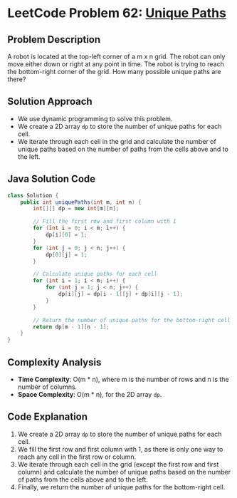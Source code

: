 # LeetCode Problem 62: [Unique Paths](https://leetcode.com/problems/unique-paths/)

## Problem Description
A robot is located at the top-left corner of a m x n grid. The robot can only move either down or right at any point in time. The robot is trying to reach the bottom-right corner of the grid. How many possible unique paths are there?

## Solution Approach
- We use dynamic programming to solve this problem.
- We create a 2D array `dp` to store the number of unique paths for each cell.
- We iterate through each cell in the grid and calculate the number of unique paths based on the number of paths from the cells above and to the left.

## Java Solution Code

```java
class Solution {
    public int uniquePaths(int m, int n) {
        int[][] dp = new int[m][n];

        // Fill the first row and first column with 1
        for (int i = 0; i < m; i++) {
            dp[i][0] = 1;
        }
        for (int j = 0; j < n; j++) {
            dp[0][j] = 1;
        }

        // Calculate unique paths for each cell
        for (int i = 1; i < m; i++) {
            for (int j = 1; j < n; j++) {
                dp[i][j] = dp[i - 1][j] + dp[i][j - 1];
            }
        }

        // Return the number of unique paths for the bottom-right cell
        return dp[m - 1][n - 1];
    }
}
```

## Complexity Analysis
- **Time Complexity**: O(m * n), where m is the number of rows and n is the number of columns.
- **Space Complexity**: O(m * n), for the 2D array `dp`.

## Code Explanation
1. We create a 2D array `dp` to store the number of unique paths for each cell.
2. We fill the first row and first column with 1, as there is only one way to reach any cell in the first row or column.
3. We iterate through each cell in the grid (except the first row and first column) and calculate the number of unique paths based on the number of paths from the cells above and to the left.
4. Finally, we return the number of unique paths for the bottom-right cell.
